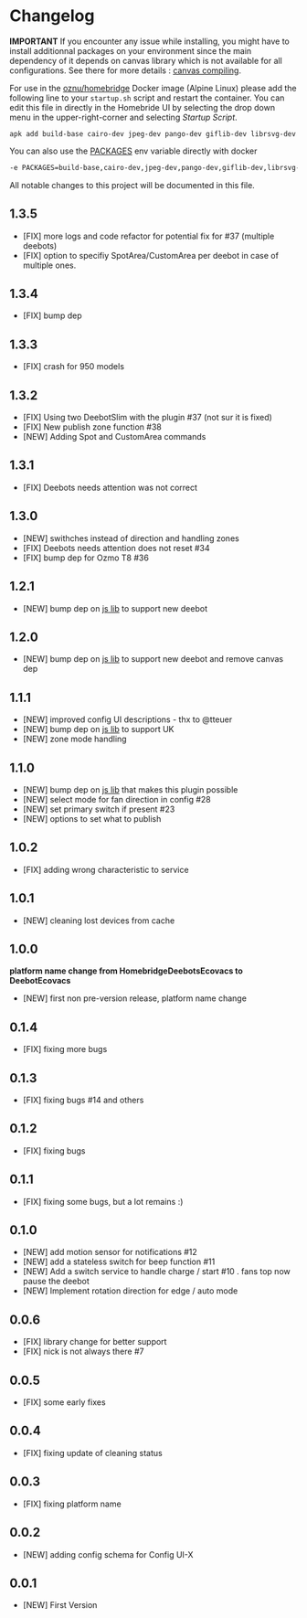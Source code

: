 # Changelog

**IMPORTANT**
If you encounter any issue while installing, you might have to install additionnal packages on your environment since the main dependency of it depends on canvas library which is not available for all configurations. See there for more details : [canvas compiling](https://github.com/Automattic/node-canvas#compiling).

For use in the [oznu/homebridge](https://github.com/oznu/docker-homebridge) Docker image (Alpine Linux) please add the following line to your `startup.sh` script and restart the container. You can edit this file in directly in the Homebride UI by selecting the drop down menu in the upper-right-corner and selecting _Startup Script_.

```
apk add build-base cairo-dev jpeg-dev pango-dev giflib-dev librsvg-dev
```

You can also use the [PACKAGES](https://github.com/oznu/docker-homebridge#optional-settings) env variable directly with docker

```bash
-e PACKAGES=build-base,cairo-dev,jpeg-dev,pango-dev,giflib-dev,librsvg-dev
```

All notable changes to this project will be documented in this file.

## 1.3.5

- [FIX] more logs and code refactor for potential fix for #37 (multiple deebots)
- [FIX] option to specifiy SpotArea/CustomArea per deebot in case of multiple ones.

## 1.3.4

- [FIX] bump dep

## 1.3.3

- [FIX] crash for 950 models

## 1.3.2

- [FIX] Using two DeebotSlim with the plugin #37 (not sur it is fixed)
- [FIX] New publish zone function #38
- [NEW] Adding Spot and CustomArea commands

## 1.3.1

- [FIX] Deebots needs attention was not correct

## 1.3.0

- [NEW] swithches instead of direction and handling zones
- [FIX] Deebots needs attention does not reset #34
- [FIX] bump dep for Ozmo T8 #36

## 1.2.1

- [NEW] bump dep on [js lib](https://github.com/mrbungle64/ecovacs-deebot.js) to support new deebot

## 1.2.0

- [NEW] bump dep on [js lib](https://github.com/mrbungle64/ecovacs-deebot.js) to support new deebot and remove canvas dep

## 1.1.1

- [NEW] improved config UI descriptions - thx to @tteuer
- [NEW] bump dep on [js lib](https://github.com/mrbungle64/ecovacs-deebot.js) to support UK
- [NEW] zone mode handling

## 1.1.0

- [NEW] bump dep on [js lib](https://github.com/mrbungle64/ecovacs-deebot.js) that makes this plugin possible
- [NEW] select mode for fan direction in config #28
- [NEW] set primary switch if present #23
- [NEW] options to set what to publish

## 1.0.2

- [FIX] adding wrong characteristic to service

## 1.0.1

- [NEW] cleaning lost devices from cache

## 1.0.0

**platform name change from HomebridgeDeebotsEcovacs to DeebotEcovacs**

- [NEW] first non pre-version release, platform name change

## 0.1.4

- [FIX] fixing more bugs

## 0.1.3

- [FIX] fixing bugs #14 and others

## 0.1.2

- [FIX] fixing bugs

## 0.1.1

- [FIX] fixing some bugs, but a lot remains :)

## 0.1.0

- [NEW] add motion sensor for notifications #12
- [NEW] add a stateless switch for beep function #11
- [NEW] Add a switch service to handle charge / start #10 . fans top now pause the deebot
- [NEW] Implement rotation direction for edge / auto mode

## 0.0.6

- [FIX] library change for better support
- [FIX] nick is not always there #7

## 0.0.5

- [FIX] some early fixes

## 0.0.4

- [FIX] fixing update of cleaning status

## 0.0.3

- [FIX] fixing platform name

## 0.0.2

- [NEW] adding config schema for Config UI-X

## 0.0.1

- [NEW] First Version
